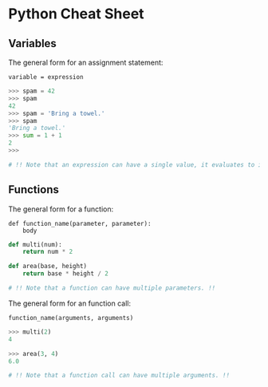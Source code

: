 # Python Cheat Sheet

## Variables

The general form for an assignment statement:

```
variable = expression
```

```python
>>> spam = 42
>>> spam
42
>>> spam = 'Bring a towel.'
>>> spam
'Bring a towel.'
>>> sum = 1 + 1
2
>>>

# !! Note that an expression can have a single value, it evaluates to itself. !!
```

## Functions

The general form for a function:

```
def function_name(parameter, parameter):
    body
```

```python
def multi(num):
    return num * 2

def area(base, height)
    return base * height / 2

# !! Note that a function can have multiple parameters. !!
```

The general form for an function call:

```
function_name(arguments, arguments)
```

```python
>>> multi(2)
4

>>> area(3, 4)
6.0

# !! Note that a function call can have multiple arguments. !!
```